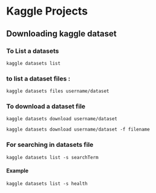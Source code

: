 # Kaggle Projects


## Downloading kaggle dataset 

### To List a datasets
`kaggle datasets list`

### to list a dataset files :

`kaggle datasets files username/dataset`

### To download a dataset file

`kaggle datasets download username/dataset `

`kaggle datasets download username/dataset -f filename`


### For searching in datasets file 

`kaggle datasets list -s searchTerm`
#### Example 
`kaggle datasets list -s health` 






